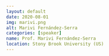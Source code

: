 ```yaml
---
layout: default
date: 2020-08-01
img: marivi.png
alt: Marivi Fernández-Serra
categories: [speaker]
name: Prof. Marivi Fernández-Serra
location: Stony Brook University (US)
---
```

